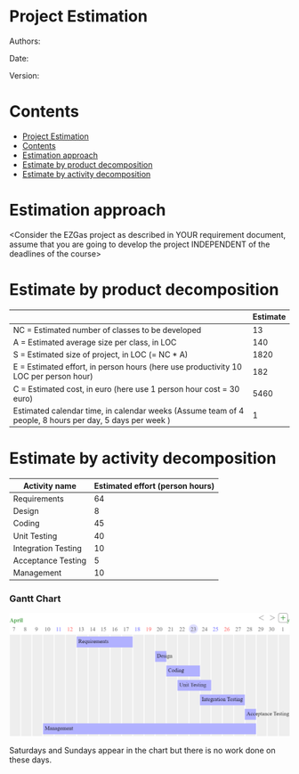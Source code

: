 # Project Estimation  

Authors:

Date:

Version:

# Contents



- [Project Estimation](#project-estimation)
- [Contents](#contents)
- [Estimation approach](#estimation-approach)
- [Estimate by product decomposition](#estimate-by-product-decomposition)
- [Estimate by activity decomposition](#estimate-by-activity-decomposition)
    


# Estimation approach

<Consider the EZGas  project as described in YOUR requirement document, assume that you are going to develop the project INDEPENDENT of the deadlines of the course>

# Estimate by product decomposition


|                                                                                                         | Estimate |
| ------------------------------------------------------------------------------------------------------- | -------- |
| NC =  Estimated number of classes to be developed                                                       | 13       |
| A = Estimated average size per class, in LOC                                                            | 140      |
| S = Estimated size of project, in LOC (= NC * A)                                                        | 1820     |
| E = Estimated effort, in person hours (here use productivity 10 LOC per person hour)                    | 182      |
| C = Estimated cost, in euro (here use 1 person hour cost = 30 euro)                                     | 5460     |
| Estimated calendar time, in calendar weeks (Assume team of 4 people, 8 hours per day, 5 days per week ) | 1        |


# Estimate by activity decomposition


| Activity name       | Estimated effort (person hours) |
| ------------------- | ------------------------------- |
| Requirements        | 64                              |
| Design              | 8                               |
| Coding              | 45                              |
| Unit Testing        | 40                              |
| Integration Testing | 10                              |
| Acceptance Testing  | 5                               |
| Management          | 10                              |


### Gantt Chart

![](Images/gantt.png)

Saturdays and Sundays appear in the chart but there is no work done on these days.